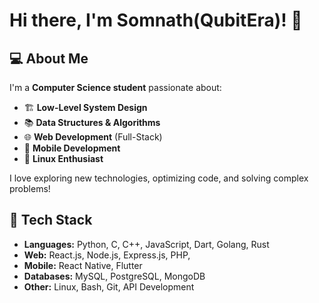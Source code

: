 # Hi there, I'm Somnath(QubitEra)! 👋

## 💻 About Me
I'm a **Computer Science student** passionate about:
- 🏗 **Low-Level System Design**
- 📚 **Data Structures & Algorithms**
- 🌐 **Web Development** (Full-Stack)
- 📱 **Mobile Development**
- 🐧 **Linux Enthusiast**

I love exploring new technologies, optimizing code, and solving complex problems!

## 🚀 Tech Stack
- **Languages:** Python, C, C++, JavaScript, Dart, Golang, Rust
- **Web:** React.js, Node.js, Express.js, PHP, 
- **Mobile:** React Native, Flutter
- **Databases:** MySQL, PostgreSQL, MongoDB
- **Other:** Linux, Bash, Git, API Development


